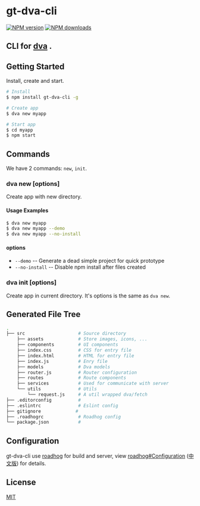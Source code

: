 # gt-dva-cli

[![NPM version](https://img.shields.io/npm/v/gt-dva-cli.svg?style=flat)](https://npmjs.org/package/gt-dva-cli)
[![NPM downloads](http://img.shields.io/npm/dm/gt-dva-cli.svg?style=flat)](https://npmjs.org/package/gt-dva-cli)

CLI for [dva](https://github.com/dvajs/dva) .
---
## Getting Started

Install, create and start.

```bash
# Install
$ npm install gt-dva-cli -g

# Create app
$ dva new myapp

# Start app
$ cd myapp
$ npm start
```

## Commands

We have 2 commands: `new`, `init`.

### dva new <appName> [options]

Create app with new directory.

#### Usage Examples

```bash
$ dva new myapp
$ dva new myapp --demo
$ dva new myapp --no-install
```

#### options

* `--demo` -- Generate a dead simple project for quick prototype
* `--no-install` -- Disable npm install after files created

### dva init [options]

Create app in current directory. It's options is the same as `dva new`.

## Generated File Tree

```bash
.
├── src                    # Source directory
    ├── assets             # Store images, icons, ...
    ├── components         # UI components
    ├── index.css          # CSS for entry file
    ├── index.html         # HTML for entry file
    ├── index.js           # Enry file
    ├── models             # Dva models
    ├── router.js          # Router configuration
    ├── routes             # Route components
    ├── services           # Used for communicate with server
    └── utils              # Utils
        └── request.js     # A util wrapped dva/fetch
├── .editorconfig          #
├── .eslintrc              # Eslint config
├── gitignore             #
├── .roadhogrc             # Roadhog config
└── package.json           #
```

## Configuration

gt-dva-cli use [roadhog](https://github.com/sorrycc/roadhog) for build and server, view [roadhog#Configuration](https://github.com/sorrycc/roadhog/blob/master/README.md#configuration) ([中文版](https://github.com/sorrycc/roadhog/blob/master/README_zh-cn.md#配置)) for details.

## License

[MIT](https://tldrlegal.com/license/mit-license)
